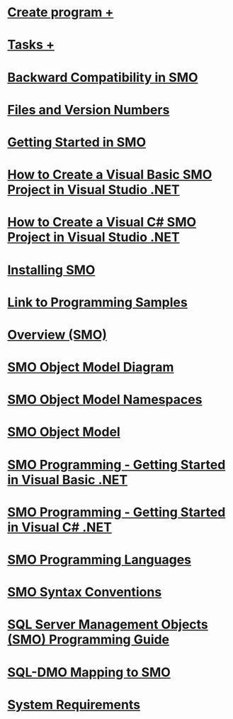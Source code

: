 # [Create program +](../../relational-databases/server-management-objects-smo/create-program/index.md?toc=%2fsql%2frelational-databases%2fserver-management-objects-smo%2fcreate-program%2ftoc.json)
# [Tasks +](../../relational-databases/server-management-objects-smo/tasks/index.md?toc=%2fsql%2frelational-databases%2fserver-management-objects-smo%2ftasks%2ftoc.json)
# [Backward Compatibility in SMO](backward-compatibility-in-smo.md)
# [Files and Version Numbers](files-and-version-numbers.md)
# [Getting Started in SMO](getting-started-in-smo.md)
# [How to Create a Visual Basic SMO Project in Visual Studio .NET](how-to-create-a-visual-basic-smo-project-in-visual-studio-net.md)
# [How to Create a Visual C# SMO Project in Visual Studio .NET](how-to-create-a-visual-csharp-smo-project-in-visual-studio-net.md)
# [Installing SMO](installing-smo.md)
# [Link to Programming Samples](link-to-programming-samples.md)
# [Overview (SMO)](overview-smo.md)
# [SMO Object Model Diagram](smo-object-model-diagram.md)
# [SMO Object Model Namespaces](smo-object-model-namespaces.md)
# [SMO Object Model](smo-object-model.md)
# [SMO Programming - Getting Started in Visual Basic .NET](smo-programming-getting-started-in-visual-basic-net.md)
# [SMO Programming - Getting Started in Visual C# .NET](smo-programming-getting-started-in-visual-csharp-net.md)
# [SMO Programming Languages](smo-programming-languages.md)
# [SMO Syntax Conventions](smo-syntax-conventions.md)
# [SQL Server Management Objects (SMO) Programming Guide](sql-server-management-objects-smo-programming-guide.md)
# [SQL-DMO Mapping to SMO](sql-dmo-mapping-to-smo.md)
# [System Requirements](system-requirements.md)
